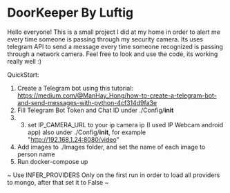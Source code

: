 # DoorKeeper By Luftig

Hello everyone!
This is a small project I did at my home in order to alert me every time someone is passing through my security camera.
Its uses telegram API to send a message every time someone recognized is passing through a network camera.
Feel free to look and use the code, its working really well :)

QuickStart:
1. Create a Telegram bot using this tutorial: https://medium.com/@ManHay_Hong/how-to-create-a-telegram-bot-and-send-messages-with-python-4cf314d9fa3e
2. Fill Telegram Bot Token and Chat ID under ./Config/__init__
3. 3. set IP_CAMERA_URL to your ip camera ip (I used IP Webcam android app) also under ./Config/__init__, for example "http://192.168.1.24:8080/video"
4. Add images to ./Images folder, and set the name of each image to person name
5. Run docker-compose up

~ Use INFER_PROVIDERS Only on the first run in order to load all providers to mongo, after that set it to False ~
